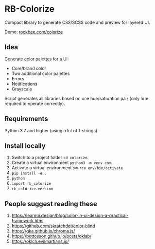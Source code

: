 # RB-Colorize

Compact library to generate CSS/SCSS code and preview for layered UI.

Demo: [rockbee.com/colorize](https://rockbee.com/colorize)

## Idea

Generate color palettes for a UI:

- Core/brand color
- Two additional color palettes
- Errors
- Notifications
- Grayscale

Script generates all libraries based on one hue/saturation pair (only hue required to operate correctly).

## Requirements

Python 3.7 and higher (using a lot of f-strings).

## Install locally

1. Switch to a project folder `cd colorize`.
1. Create a virtual environment `python3 -m venv env`.
1. Activate a virtual environment `source env/bin/activate`
1. `pip install -e .`
1. `python`
1. `import rb_colorize`
2. `rb_colorize.version`

## People suggest reading these

1. https://learnui.design/blog/color-in-ui-design-a-practical-framework.html
2. https://github.com/skratchdot/color-blind
3. https://gka.github.io/chroma.js/
4. https://bottosson.github.io/posts/oklab/
5. https://oklch.evilmartians.io/

